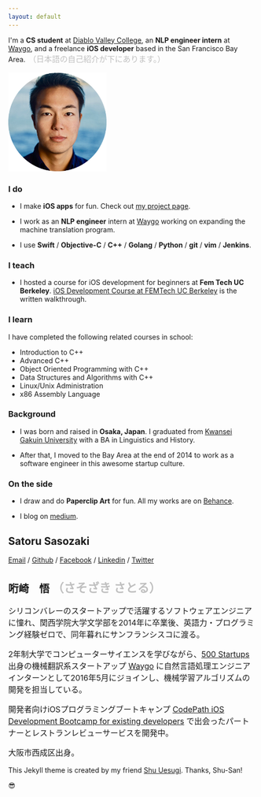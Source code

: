```yaml
---
layout: default
---
```


I'm a **CS student** at <a href="http://www.dvc.edu/" target="\_blank">Diablo Valley College</a>, an **NLP engineer intern** at <a href="http://waygoapp.com/" target="\_blank">Waygo</a>, and a freelance **iOS developer** based in the San Francisco Bay Area.　<font size="3" color="#C0C0C0">（日本語の自己紹介が下にあります。）</font>
<br><br>
<img src="images/current_circle.png" alt="Satoru Sasozaki" style="width:200px;height:200px;">


### I do

* I make **iOS apps** for fun. Check out <a href="https://medium.com/@satorusasozaki/projects-6ecacfb94be#.fjaqvpqig" target="\_blank">my project page</a>.

* I work as an **NLP engineer** intern at <a href="http://waygoapp.com/" target="\_blank">Waygo</a> working on expanding the machine translation program.

* I use **Swift** / **Objective-C** / **C++** / **Golang** / **Python** / **git** / **vim** / **Jenkins**.

### I teach

* I hosted a course for iOS development for beginners at **Fem Tech UC Berkeley**. <a href="https://medium.com/@satorusasozaki/ios-app-development-workshop-at-femtech-uc-berkeley-f8c303d1067f#.vppnlux9n" target="\_blank"> iOS Development Course at FEMTech UC Berkeley</a> is the written walkthrough.

### I learn

I have completed the following related courses in school:

* Introduction to C++
* Advanced C++
* Object Oriented Programming with C++
* Data Structures and Algorithms with C++
* Linux/Unix Administration
* x86 Assembly Language

### Background

* I was born and raised in **Osaka, Japan**. I graduated from <a href="http://global.kwansei.ac.jp/" target="\_blank">Kwansei Gakuin University</a> with a BA in Linguistics and History.

 * After that, I moved to the Bay Area at the end of 2014 to work as a software engineer in this awesome startup culture.

### On the side

* I draw and do **Paperclip Art** for fun. All my works are on <a href="https://www.behance.net/sasozakisa2463" target="\_blank">Behance</a>.

* I blog on <a href="https://medium.com/@satorusasozaki" target="\_blank">medium</a>.

## Satoru Sasozaki
<a href="mailto:sasozakisatoru@gmail.com">Email</a> /
<a href="https://github.com/satorusasozaki">Github</a> /
<a href="https://www.facebook.com/satoru.sasozaki" target="\_blank">Facebook</a> /
<a href="https://www.linkedin.com/in/satorusasozaki" target="\_blank">Linkedin</a> /
<a href="https://twitter.com/80sla" target="\_blank">Twitter</a>

<!--![Satoru Sasozaki](https://s.gravatar.com/avatar/5c38cbcfdc7789126ddbd4b30fbe7b4a?s=200) -->

## 哘崎　悟 <font size="5" color="#C0C0C0">（さそざき さとる）</font>
<font size="3">
<p>
シリコンバレーのスタートアップで活躍するソフトウェアエンジニアに憧れ、関西学院大学文学部を2014年に卒業後、英語力・プログラミング経験ゼロで、同年暮れにサンフランシスコに渡る。
</p>
<p>
2年制大学でコンピューターサイエンスを学びながら、<a href="http://500.co/" target="\_blank">500 Startups</a> 出身の機械翻訳系スタートアップ <a href="http://waygoapp.com/" target="\_blank">Waygo</a> に自然言語処理エンジニアインターンとして2016年5月にジョインし、機械学習アルゴリズムの開発を担当している。
</p>
<p>
開発者向けiOSプログラミングブートキャンプ <a href="https://codepath.com/iosbootcamp" target="\_blank"> CodePath iOS Development Bootcamp for existing developers</a> で出会ったパートナーとレストランレビューサービスを開発中。
</p>
<p>
大阪市西成区出身。
</p>
</font>

This Jekyll theme is created by my friend [Shu Uesugi](http://chibicode.com/). Thanks, Shu-San!

😎
